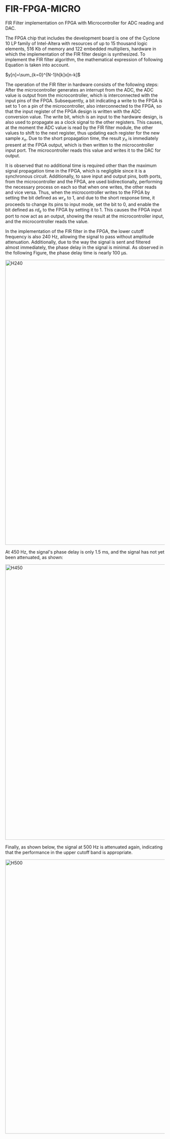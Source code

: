 # FIR-FPGA-MICRO
FIR Filter implementation on FPGA with Microcontroller for ADC reading and DAC.

The FPGA chip that includes the development board is one of the Cyclone 10 LP family of Intel-Altera with resources of up to 15 thousand logic elements, 516 Kb of memory and 122 embedded multipliers, hardware in which the implementation of the FIR filter design is synthesized. To implement the FIR filter algorithm, the mathematical expression of following Equation is taken into account.

$y[n]=\sum_{k=0}^{N-1}h[k]x[n-k]$

The operation of the FIR filter in hardware consists of the following steps: After the microcontroller generates an interrupt from the ADC, the ADC value is output from the microcontroller, which is interconnected with the input pins of the FPGA. Subsequently, a bit indicating a write to the FPGA is set to 1 on a pin of the microcontroller, also interconnected to the FPGA, so that the input register of the FPGA design is written with the ADC conversion value. The write bit, which is an input to the hardware design, is also used to propagate as a clock signal to the other registers. This causes, at the moment the ADC value is read by the FIR filter module, the other values to shift to the next register, thus updating each register for the new sample $x_n$. Due to the short propagation time, the result $y_n$ is immediately present at the FPGA output, which is then written to the microcontroller input port. The microcontroller reads this value and writes it to the DAC for output.

It is observed that no additional time is required other than the maximum signal propagation time in the FPGA, which is negligible since it is a synchronous circuit. Additionally, to save input and output pins, both ports, from the microcontroller and the FPGA, are used bidirectionally, performing the necessary process on each so that when one writes, the other reads and vice versa. Thus, when the microcontroller writes to the FPGA by setting the bit defined as $wr_e$ to 1, and due to the short response time, it proceeds to change its pins to input mode, set the bit to 0, and enable the bit defined as $rd_e$ to the FPGA by setting it to 1. This causes the FPGA input port to now act as an output, showing the result at the microcontroller input, and the microcontroller reads the value.

In the implementation of the FIR filter in the FPGA, the lower cutoff frequency is also 240 Hz, allowing the signal to pass without amplitude attenuation. Additionally, due to the way the signal is sent and filtered almost immediately, the phase delay in the signal is minimal. As observed in the following Figure, the phase delay time is nearly 100 µs.

<img width="1669" height="901" alt="H240" src="https://github.com/user-attachments/assets/6b369490-f5e5-40d3-8af9-8d717a7acff4" />


At 450 Hz, the signal's phase delay is only 1.5 ms, and the signal has not yet been attenuated, as shown:

<img width="1666" height="871" alt="H450" src="https://github.com/user-attachments/assets/3a71e258-8e03-49cb-a128-9d49e409b42a" />


Finally, as shown below, the signal at 500 Hz is attenuated again, indicating that the performance in the upper cutoff band is appropriate.

<img width="1666" height="867" alt="H500" src="https://github.com/user-attachments/assets/9ec60dfd-1a56-4461-8c30-590a5c23aef7" />

